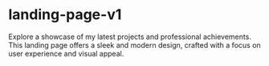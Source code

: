 # landing-page-v1
Explore a showcase of my latest projects and professional achievements. This landing page offers a sleek and modern design, crafted with a focus on user experience and visual appeal.
